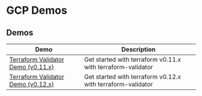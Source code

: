 # GCP Demos

## Demos

| Demo | Description  |
|------------------------------------|-------------------------------------------------------------|
| [Terraform Validator Demo (v0.11.x)](terraform11-validator-demo/) | Get started with terraform v0.11.x with terraform-validator |
| [Terraform Validator Demo (v0.12.x)](terraform12-validator-demo/) | Get started with terraform v0.12.x with terraform-validator |
